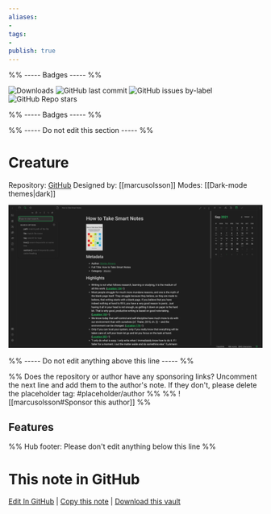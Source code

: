 ```yaml
---
aliases:
- 
tags: 
- 
publish: true
---
```


%% ----- Badges ----- %%

![Downloads](https://img.shields.io/badge/downloads-3089-573E7A?style=for-the-badge&logo=)
![GitHub last commit](https://img.shields.io/github/last-commit/marcusolsson/obsidian-creature-theme?color=573E7A&label=last%20update&logo=github&style=for-the-badge)
![GitHub issues by-label](https://img.shields.io/github/issues/marcusolsson/obsidian-creature-theme/help%20wanted?color=573E7A&logo=github&style=for-the-badge) 
![GitHub Repo stars](https://img.shields.io/github/stars/marcusolsson/obsidian-creature-theme?color=573E7A&logo=github&style=for-the-badge)

%% ----- Badges ----- %%

%% ----- Do not edit this section ----- %%

# Creature

Repository: [GitHub](https://github.com/marcusolsson/obsidian-creature-theme)
Designed by: [[marcusolsson]]
Modes: [[Dark-mode themes|dark]]



![screenshot](https://github.com/marcusolsson/obsidian-creature-theme/raw/main/screenshot.png)

%% ----- Do not edit anything above this line ----- %% 

%% Does the repository or author have any sponsoring links? Uncomment the next line and add them to the author's note. If they don't, please delete the placeholder tag: #placeholder/author %%
%% ![[marcusolsson#Sponsor this author]] %%


## Features



%% Hub footer: Please don't edit anything below this line %%

# This note in GitHub

<span class="git-footer">[Edit In GitHub](https://github.dev/obsidian-community/obsidian-hub/blob/main/02%20-%20Community%20Expansions/02.05%20All%20Community%20Expansions/Themes/Creature.md "git-hub-edit-note") | [Copy this note](https://raw.githubusercontent.com/obsidian-community/obsidian-hub/main/02%20-%20Community%20Expansions/02.05%20All%20Community%20Expansions/Themes/Creature.md "git-hub-copy-note") | [Download this vault](https://github.com/obsidian-community/obsidian-hub/archive/refs/heads/main.zip "git-hub-download-vault") </span>
